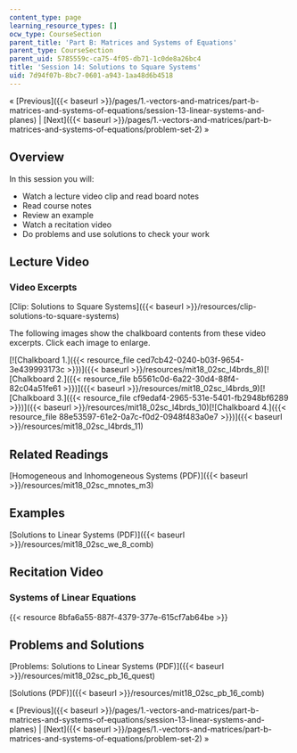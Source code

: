 ```yaml
---
content_type: page
learning_resource_types: []
ocw_type: CourseSection
parent_title: 'Part B: Matrices and Systems of Equations'
parent_type: CourseSection
parent_uid: 5785559c-ca75-4f05-db71-1c0de8a26bc4
title: 'Session 14: Solutions to Square Systems'
uid: 7d94f07b-8bc7-0601-a943-1aa48d6b4518
---
```


« [Previous]({{< baseurl >}}/pages/1.-vectors-and-matrices/part-b-matrices-and-systems-of-equations/session-13-linear-systems-and-planes) | [Next]({{< baseurl >}}/pages/1.-vectors-and-matrices/part-b-matrices-and-systems-of-equations/problem-set-2) »

Overview
--------

In this session you will:

*   Watch a lecture video clip and read board notes
*   Read course notes
*   Review an example
*   Watch a recitation video
*   Do problems and use solutions to check your work

Lecture Video
-------------

### Video Excerpts

[Clip: Solutions to Square Systems]({{< baseurl >}}/resources/clip-solutions-to-square-systems)

The following images show the chalkboard contents from these video excerpts. Click each image to enlarge.

[![Chalkboard 1.]({{< resource_file ced7cb42-0240-b03f-9654-3e439993173c >}})]({{< baseurl >}}/resources/mit18_02sc_l4brds_8)[![Chalkboard 2.]({{< resource_file b5561c0d-6a22-30d4-88f4-82c04a51fe61 >}})]({{< baseurl >}}/resources/mit18_02sc_l4brds_9)[![Chalkboard 3.]({{< resource_file cf9edaf4-2965-531e-5401-fb2948bf6289 >}})]({{< baseurl >}}/resources/mit18_02sc_l4brds_10)[![Chalkboard 4.]({{< resource_file 88e53597-61e2-0a7c-f0d2-0948f483a0e7 >}})]({{< baseurl >}}/resources/mit18_02sc_l4brds_11)

Related Readings
----------------

[Homogeneous and Inhomogeneous Systems (PDF)]({{< baseurl >}}/resources/mit18_02sc_mnotes_m3)

Examples
--------

[Solutions to Linear Systems (PDF)]({{< baseurl >}}/resources/mit18_02sc_we_8_comb)

Recitation Video
----------------

### Systems of Linear Equations

{{< resource 8bfa6a55-887f-4379-377e-615cf7ab64be >}}

Problems and Solutions
----------------------

[Problems: Solutions to Linear Systems (PDF)]({{< baseurl >}}/resources/mit18_02sc_pb_16_quest)

[Solutions (PDF)]({{< baseurl >}}/resources/mit18_02sc_pb_16_comb)

« [Previous]({{< baseurl >}}/pages/1.-vectors-and-matrices/part-b-matrices-and-systems-of-equations/session-13-linear-systems-and-planes) | [Next]({{< baseurl >}}/pages/1.-vectors-and-matrices/part-b-matrices-and-systems-of-equations/problem-set-2) »